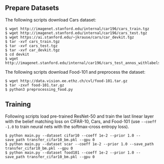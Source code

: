 ## Prepare Datasets

The following scripts download Cars dataset:

```
$ wget http://imagenet.stanford.edu/internal/car196/cars_train.tgz
$ wget http://imagenet.stanford.edu/internal/car196/cars_test.tgz
$ wget https://ai.stanford.edu/~jkrause/cars/car_devkit.tgz
$ tar -xvf cars_train.tgz
$ tar -xvf cars_test.tgz
$ tar -xvf car_devkit.tgz
$ cd devkit
$ wget http://imagenet.stanford.edu/internal/car196/cars_test_annos_withlabels.mat
```

The following scripts download Food-101 and preprocess the dataset:

```
$ wget http://data.vision.ee.ethz.ch/cvl/food-101.tar.gz
$ tar -zxvf food-101.tar.gz
$ python3 preprocessing_food.py
```



## Training

Following scripts load pre-trained ResNet-50 and train the last linear layer with the belief matching loss on CIFAR-10, Cars, and Food-101 (use ```--coeff -1.0``` to train neural nets with the softmax-cross entropy loss).

```
$ python main.py --dataset cifar10 --coeff 1e-2 --prior 1.0 --save_path transfer_cifar10_bm.pkl --gpu 0
$ python main.py --dataset scar --coeff 1e-2 --prior 1.0 --save_path transfer_cifar10_bm.pkl --gpu 0
$ python main.py --dataset food101 --coeff 1e-2 --prior 1.0 --save_path transfer_cifar10_bm.pkl --gpu 0

```

